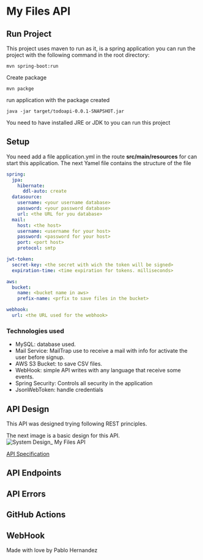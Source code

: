 # My Files API

## Run Project

This project uses maven to run as it, is a spring application you can run the project with the
following command in the root directory:

```shell
mvn spring-boot:run
```

Create package

```shell
mvn packge
```

run application with the package created

```shell
java -jar target/todoapi-0.0.1-SNAPSHOT.jar
```

You need to have installed JRE or JDK to you can run this project

## Setup

You need add a file application.yml in the route **src/main/resources** for can start this
application. The next Yamel file contains the structure of the file

```yaml
spring:
  jpa:
    hibernate:
      ddl-auto: create
  datasource:
    username: <your username database>
    password: <your password database>
    url: <the URL for you database>
  mail:
    host: <the host>
    username: <username for your host>
    password: <password for your host>
    port: <port host>
    protocol: smtp

jwt-token:
  secret-key: <the secret with wich the token will be signed>
  expiration-time: <time expiration for tokens. milliseconds>

aws:
  bucket:
    name: <bucket name in aws>
    prefix-name: <prfix to save files in the bucket>

webhook:
  url: <the URL used for the webhook>
```

### Technologies used

- MySQL: database used.
- Mail Service: MailTrap use to receive a mail with info for activate the user before signup.
- AWS S3 Bucket: to save CSV files.
- WebHook: simple API writes with any language that receive some events.
- Spring Security: Controls all security in the application
- JsonWebToken: handle credentials

## API Design

This API was designed trying following REST principles.

The next image is a basic design for this API.
![System Design_ My Files API](https://user-images.githubusercontent.com/55292284/147143280-5e868ef3-d9f5-4ee5-bc9f-3e01ecd6dbf6.jpg)

[API Specification](https://github.com/PabloHdzVizcarra/my-files-api.wiki.git)
## API Endpoints

## API Errors

## GitHub Actions

## WebHook

Made with love by Pablo Hernandez
